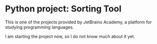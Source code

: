 # Python project: Sorting Tool

This is one of the projects provided by JetBrains Academy, a platform for studying programming languages.

I am starting the project now, so I do not know much about it yet.
